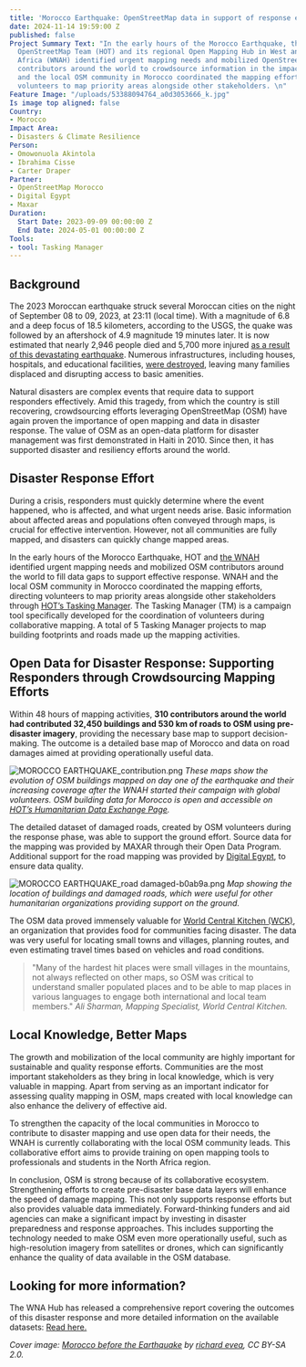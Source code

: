 ```yaml
---
title: 'Morocco Earthquake: OpenStreetMap data in support of response efforts'
date: 2024-11-14 19:59:00 Z
published: false
Project Summary Text: "In the early hours of the Morocco Earthquake, the Humanitarian
  OpenStreetMap Team (HOT) and its regional Open Mapping Hub in West and Northern
  Africa (WNAH) identified urgent mapping needs and mobilized OpenStreetMap (OSM)
  contributors around the world to crowdsource information in the impacted area. WNAH
  and the local OSM community in Morocco coordinated the mapping efforts, directing
  volunteers to map priority areas alongside other stakeholders. \n"
Feature Image: "/uploads/53388094764_a0d3053666_k.jpg"
Is image top aligned: false
Country:
- Morocco
Impact Area:
- Disasters & Climate Resilience
Person:
- Omowonuola Akintola
- Ibrahima Cisse
- Carter Draper
Partner:
- OpenStreetMap Morocco
- Digital Egypt
- Maxar
Duration:
  Start Date: 2023-09-09 00:00:00 Z
  End Date: 2024-05-01 00:00:00 Z
Tools:
- tool: Tasking Manager
---
```


## Background

The 2023 Moroccan earthquake struck several Moroccan cities on the night of September 08 to 09, 2023, at 23:11 (local time). With a magnitude of 6.8 and a deep focus of 18.5 kilometers, according to the USGS, the quake was followed by an aftershock of 4.9 magnitude 19 minutes later. It is now estimated that nearly 2,946 people died and 5,700 more injured [as a result of this devastating earthquake](https://reliefweb.int/report/morocco/morocco-assistance-overview-february-2024). Numerous infrastructures, including houses, hospitals, and educational facilities, [were destroyed](https://www.unicef.org/press-releases/least-100000-children-affected-morocco-earthquake), leaving many families displaced and disrupting access to basic amenities.

Natural disasters are complex events that require data to support responders effectively. Amid this tragedy, from which the country is still recovering, crowdsourcing efforts leveraging OpenStreetMap (OSM) have again proven the importance of open mapping and data in disaster response. The value of OSM as an open-data platform for disaster management was first demonstrated in Haiti in 2010. Since then, it has supported disaster and resiliency efforts around the world.

## Disaster Response Effort

During a crisis, responders must quickly determine where the event happened, who is affected, and what urgent needs arise. Basic information about affected areas and populations often conveyed through maps, is crucial for effective intervention.
However, not all communities are fully mapped, and disasters can quickly change mapped areas.

In the early hours of the Morocco Earthquake, HOT and [the WNAH](https://www.hotosm.org/hubs/open-mapping-hub-west-and-northern-africa) identified urgent mapping needs and mobilized OSM contributors
around the world to fill data gaps to support effective response. 
WNAH and the local OSM community in Morocco coordinated the mapping efforts, directing volunteers to map priority areas alongside other stakeholders through [HOT’s Tasking Manager](https://tasks.hotosm.org/). The Tasking Manager (TM) is a campaign tool specifically developed for the coordination of volunteers during collaborative mapping. A total of 5 Tasking Manager projects to map building footprints and roads made up the mapping activities.

## Open Data for Disaster Response: Supporting Responders through Crowdsourcing Mapping Efforts

Within 48 hours of mapping activities, **310 contributors around the world had contributed 32,450 buildings and 530 km of roads to OSM using pre-disaster imagery**, providing the necessary base map to support decision-making. The outcome is a detailed base map of Morocco and data on road damages aimed at providing operationally useful
data.

![MOROCCO EARTHQUAKE_contribution.png](/uploads/MOROCCO%20EARTHQUAKE_contribution.png)
*These maps show the evolution of OSM buildings mapped on day one of the earthquake and their increasing coverage after the WNAH started their campaign with global volunteers. OSM building data for Morocco is open and accessible on [HOT’s Humanitarian Data Exchange Page](https://www.google.com/url?q=https://data.humdata.org/dataset/hotosm_mar_buildings&sa=D&source=apps-viewer-frontend&ust=1732112788686375&usg=AOvVaw3KYUnHwa3n9fac294FGt1k&hl=en).*

The detailed dataset of damaged roads, created by OSM volunteers
during the response phase, was able to support the ground effort. Source data for the mapping was provided by MAXAR through their Open Data Program. Additional support for the road mapping was provided by [Digital Egypt](https://wiki.openstreetmap.org/wiki/DigitalEgypt), to ensure data quality.

![MOROCCO EARTHQUAKE_road damaged-b0ab9a.png](/uploads/MOROCCO%20EARTHQUAKE_road%20damaged-b0ab9a.png)
*Map showing the location of buildings and damaged roads, which were useful for other humanitarian organizations providing support on the ground.*

The OSM data proved immensely valuable for [World Central Kitchen (WCK)](https://wck.org/relief/morocco-earthquake-2023), an organization that provides food for communities facing disaster. The data was very useful for locating small towns and villages, planning routes, and even estimating travel times based on vehicles and road conditions.

> "Many of the hardest hit places were small villages in the mountains, not always reflected on other maps, so OSM was critical to understand smaller populated places and to be able to map places in various languages to engage both international and local team members."
*Ali Sharman, Mapping Specialist, World Central Kitchen.*

## Local Knowledge, Better Maps

The growth and mobilization of the local community are highly important for sustainable and quality response efforts. Communities are the most important stakeholders as they bring in local knowledge, which is very valuable in mapping.
Apart from serving as an important indicator for assessing quality mapping in OSM, maps created with local knowledge can also enhance the delivery of effective aid.

To strengthen the capacity of the local communities in Morocco to contribute to disaster mapping and use open data for their needs, the WNAH is currently collaborating with the local OSM community leads. This collaborative effort aims to provide training on open mapping tools to professionals and students in the North Africa region.

In conclusion, OSM is strong because of its collaborative ecosystem. Strengthening efforts to create pre-disaster base data layers will enhance the speed of damage mapping. This not only supports response efforts but also provides valuable data immediately. Forward-thinking funders and aid agencies can make a significant impact by investing in disaster preparedness and response approaches. This includes supporting the technology needed to make OSM even more
operationally useful, such as high-resolution imagery from satellites or drones, which can significantly enhance the quality of data available in the OSM database.

## Looking for more information?

The WNA Hub has released a comprehensive report covering the outcomes of this disaster response and more detailed information on the available datasets: [Read here.](https://drive.google.com/file/d/10w9HCpRJ4aarzBYmFgJ-aqXrRE_zwXMI/view)

*Cover image: [Morocco before the Earthquake](https://www.flickr.com/photos/42027960@N04/53388094764/in/photolist-6e1UMM-8F3adc-DbgvSF-No1Dv3-6Xq43q-2pHJsHk-2aBVYR-2pHJsG3-8BCjqf-a9qjH-a9qiB-Nqxr1Z-2aBW1B-eVXav8-a9qgF-2g42u2-4eJfYg-2pkHkuq-8azFHD-a9qfH-2p1KD5z-2g43vB-2pSFktF-2pSA8aA-2pSNc7p-2p1Rc76-2pSL5nh-2p2f2yg-2p2i481-2p2j3DG-2p99p3q-2pStctw-2p9a768-2p2pZxq-8BzE42-2pkJBdu-2p2qi4k-2p2nKza-2pkJB5t-2pkBEmK-2p2jHYM-2p2qiGE-2pkHkjk-2pkJBdz-2p2nK3o-8BCPdm-2p2pYD1-2pkHWPu-2p2jHiD-2pkHWyu) by 
[richard evea](https://www.flickr.com/photos/42027960@N04/), CC BY-SA 2.0.*